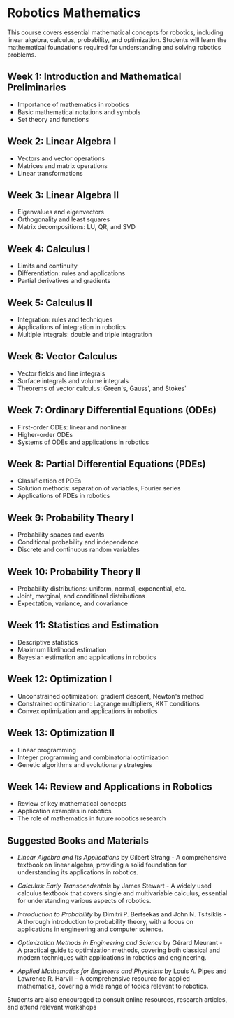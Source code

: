 # Robotics Mathematics

This course covers essential mathematical concepts for robotics,
including linear algebra, calculus, probability, and
optimization. Students will learn the mathematical foundations
required for understanding and solving robotics problems.

## Week 1: Introduction and Mathematical Preliminaries

*    Importance of mathematics in robotics
*    Basic mathematical notations and symbols
*    Set theory and functions

## Week 2: Linear Algebra I

*    Vectors and vector operations
*    Matrices and matrix operations
*    Linear transformations

## Week 3: Linear Algebra II

*    Eigenvalues and eigenvectors
*    Orthogonality and least squares
*    Matrix decompositions: LU, QR, and SVD

## Week 4: Calculus I

*    Limits and continuity
*    Differentiation: rules and applications
*    Partial derivatives and gradients

## Week 5: Calculus II

*    Integration: rules and techniques
*    Applications of integration in robotics
*    Multiple integrals: double and triple integration

## Week 6: Vector Calculus

*    Vector fields and line integrals
*    Surface integrals and volume integrals
*    Theorems of vector calculus: Green's, Gauss', and Stokes'

## Week 7: Ordinary Differential Equations (ODEs)

*    First-order ODEs: linear and nonlinear
*    Higher-order ODEs
*    Systems of ODEs and applications in robotics

## Week 8: Partial Differential Equations (PDEs)

*    Classification of PDEs
*    Solution methods: separation of variables, Fourier series
*    Applications of PDEs in robotics

## Week 9: Probability Theory I

*    Probability spaces and events
*    Conditional probability and independence
*    Discrete and continuous random variables

## Week 10: Probability Theory II

*    Probability distributions: uniform, normal, exponential, etc.
*    Joint, marginal, and conditional distributions
*    Expectation, variance, and covariance

## Week 11: Statistics and Estimation

*    Descriptive statistics
*    Maximum likelihood estimation
*    Bayesian estimation and applications in robotics

## Week 12: Optimization I

*    Unconstrained optimization: gradient descent, Newton's method
*    Constrained optimization: Lagrange multipliers, KKT conditions
*    Convex optimization and applications in robotics

## Week 13: Optimization II

*    Linear programming
*    Integer programming and combinatorial optimization
*    Genetic algorithms and evolutionary strategies

## Week 14: Review and Applications in Robotics

*    Review of key mathematical concepts
*    Application examples in robotics
*    The role of mathematics in future robotics research

## Suggested Books and Materials

*    _Linear Algebra and Its Applications_ by Gilbert Strang - A
     comprehensive textbook on linear algebra, providing a solid
     foundation for understanding its applications in robotics.

*    _Calculus: Early Transcendentals_ by James Stewart - A widely used
     calculus textbook that covers single and multivariable calculus,
     essential for understanding various aspects of robotics.

*    _Introduction to Probability_ by Dimitri P. Bertsekas and John
     N. Tsitsiklis - A thorough introduction to probability theory,
     with a focus on applications in engineering and computer science.

*    _Optimization Methods in Engineering and Science_ by Gérard
     Meurant - A practical guide to optimization methods, covering
     both classical and modern techniques with applications in
     robotics and engineering.

*    _Applied Mathematics for Engineers and Physicists_ by Louis
     A. Pipes and Lawrence R. Harvill - A comprehensive resource for
     applied mathematics, covering a wide range of topics relevant to
     robotics.

Students are also encouraged to consult online resources, research
articles, and attend relevant workshops
